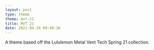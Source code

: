 ```yaml
---
layout: post
type: theme
theme: mvt-21
title: MVT 21
date: 2021-04-18 09:49:16
---
```


A theme based off the Lululemon Metal Vent Tech Spring 21 collection.
